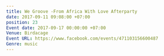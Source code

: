 ```yaml
---
title: We Groove -From Africa With Love Afterparty
date: 2017-09-11 09:08:00 +07:00
position: 23
Event date: 2017-09-17 00:00:00 +07:00
Venue: Birdacage
Event URL: https://www.facebook.com/events/471103156600487
Genre: music
---
```


